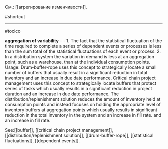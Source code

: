 См.: [[агрегирование изменчивости]].

#shortcut




<hr/>

#tocico

<b>aggregation of variability</b> -  - 1. The fact that the statistical fluctuation of the time required to complete a series of dependent events or processes is less than the sum total of the statistical fluctuations of each event or process.  2. In a distribution system the variation in demand is less at an aggregation point, such as a warehouse, than at the individual consumption points. 
Usage: Drum-buffer-rope uses this concept to strategically locate a small number of buffers that usually result in a significant reduction in total inventory and an increase in due date performance. Critical chain project management uses this concept to strategically locate buffers that protect series of tasks which usually results in a significant reduction in project duration and an increase in due date performance.  The distribution/replenishment solution reduces the amount of inventory held at consumption points and instead focuses on holding the appropriate level of inventory buffers at aggregation points which usually results in significant reduction in the total inventory in the system and an increase in fill rate. and an increase in fill rate. 



See:[[buffer]], [[critical chain project management]], [[distribution/replenishment solution]], [[drum-buffer-rope]], [[statistical fluctuations]], [[dependent events]].
